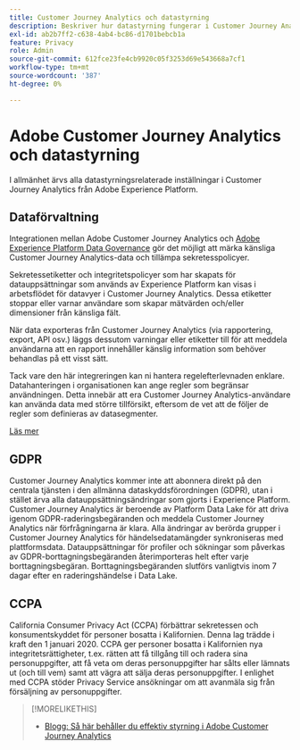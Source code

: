 ```yaml
---
title: Customer Journey Analytics och datastyrning
description: Beskriver hur datastyrning fungerar i Customer Journey Analytics.
exl-id: ab2b7ff2-c638-4ab4-bc86-d1701bebcb1a
feature: Privacy
role: Admin
source-git-commit: 612fce23fe4cb9920c05f3253d69e543668a7cf1
workflow-type: tm+mt
source-wordcount: '387'
ht-degree: 0%

---
```


# Adobe Customer Journey Analytics och datastyrning

I allmänhet ärvs alla datastyrningsrelaterade inställningar i Customer Journey Analytics från Adobe Experience Platform.

## Dataförvaltning

Integrationen mellan Adobe Customer Journey Analytics och [Adobe Experience Platform Data Governance](https://experienceleague.adobe.com/docs/experience-platform/data-governance/home.html) gör det möjligt att märka känsliga Customer Journey Analytics-data och tillämpa sekretesspolicyer.

Sekretessetiketter och integritetspolicyer som har skapats för datauppsättningar som används av Experience Platform kan visas i arbetsflödet för datavyer i Customer Journey Analytics. Dessa etiketter stoppar eller varnar användare som skapar mätvärden och/eller dimensioner från känsliga fält.

När data exporteras från Customer Journey Analytics (via rapportering, export, API osv.) läggs dessutom varningar eller etiketter till för att meddela användarna att en rapport innehåller känslig information som behöver behandlas på ett visst sätt.

Tack vare den här integreringen kan ni hantera regelefterlevnaden enklare. Datahanteringen i organisationen kan ange regler som begränsar användningen. Detta innebär att era Customer Journey Analytics-användare kan använda data med större tillförsikt, eftersom de vet att de följer de regler som definieras av datasegmenter.

[Läs mer](/help/data-views/data-governance.md)

## GDPR

Customer Journey Analytics kommer inte att abonnera direkt på den centrala tjänsten i den allmänna dataskyddsförordningen (GDPR), utan i stället ärva alla datauppsättningsändringar som gjorts i Experience Platform. Customer Journey Analytics är beroende av Platform Data Lake för att driva igenom GDPR-raderingsbegäranden och meddela Customer Journey Analytics när förfrågningarna är klara. Alla ändringar av berörda grupper i Customer Journey Analytics för händelsedatamängder synkroniseras med plattformsdata. Datauppsättningar för profiler och sökningar som påverkas av GDPR-borttagningsbegäranden återimporteras helt efter varje borttagningsbegäran. Borttagningsbegäranden slutförs vanligtvis inom 7 dagar efter en raderingshändelse i Data Lake.

## CCPA

California Consumer Privacy Act (CCPA) förbättrar sekretessen och konsumentskyddet för personer bosatta i Kalifornien. Denna lag trädde i kraft den 1 januari 2020.
CCPA ger personer bosatta i Kalifornien nya integritetsrättigheter, t.ex. rätten att få tillgång till och radera sina personuppgifter, att få veta om deras personuppgifter har sålts eller lämnats ut (och till vem) samt att vägra att sälja deras personuppgifter.
I enlighet med CCPA stöder Privacy Service ansökningar om att avanmäla sig från försäljning av personuppgifter.

>[!MORELIKETHIS]
>
>* [Blogg: Så här behåller du effektiv styrning i Adobe Customer Journey Analytics](https://experienceleaguecommunities.adobe.com/t5/adobe-analytics-blogs/bg-p/adobe-analytics-blogs/page/4)
